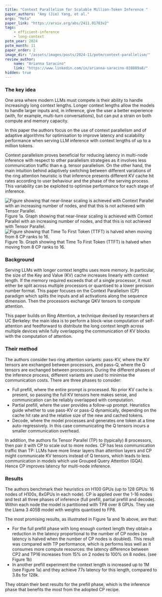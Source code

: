 ```yaml
---
title: "Context Parallelism for Scalable Million-Token Inference "
paper_authors: "Amy (Jie) Yang, et al."
orgs: "Meta"
paper_link: "https://arxiv.org/abs/2411.01783v2"
tags:
    - efficient-inference
    - long-context
potm_year: 2024
potm_month: 11
paper_order: 2
image_dir: "/assets/images/posts/2024-11/potm/context-parallelism/"
review_author:
    name: "Arianna Saracino"
    link: "https://www.linkedin.com/in/arianna-saracino-038889a8/"
hidden: true
---
```


### The key idea

One area where modern LLMs must compete is their ability to handle increasingly long context lengths. Longer context lengths allow the models to handle larger inputs and, in inference, give the user a better experience (with, for example, multi-turn conversations), but can put a strain on both compute and memory capacity. 

In this paper the authors focus on the use of context parallelism and of adaptive algorithms for optimisation to improve latency and scalability performance when serving LLM inference with context lengths of up to a million tokens. 

Context parallelism proves beneficial for reducing latency in multi-node inference with respect to other parallelism strategies as it involves less communication traffic than e.g. tensor parallelism. On the other hand, the main intuition behind adaptively switching between different variations of the ring attention heuristic is that inference presents different KV cache hit rates according to user behaviour and the phase of the serving process. This variability can be exploited to optimise performance for each stage of inference.

<img src="{{ page.image_dir | append: 'fig-1a.png' | relative_url }}" alt="Figure showing that near-linear scaling is achieved with Context Parallel with an increasing number of nodes, and that this is not achieved with Tensor Parallel." class="constrained_img">
<figcaption>Figure 1a. Graph showing that near-linear scaling is achieved with Context Parallel with an increasing number of nodes, and that this is not achieved with Tensor Parallel.</figcaption>

<img src="{{ page.image_dir | append: 'fig-1b.png' | relative_url }}" alt="Figure showing that Time To First Token (TTFT) is halved when moving from 8 CP ranks to 16." class="constrained_img">
<figcaption>Figure 1b. Graph showing that Time To First Token (TTFT) is halved when moving from 8 CP ranks to 16.</figcaption>


### Background

Serving LLMs with longer context lengths uses more memory. In particular, the size of the Key and Value (KV) cache increases linearly with context length. If the memory required exceeds that of a single processor, it must either be split across multiple processors or quantised to a lower precision number format. This paper focuses on the Context Parallelism (CP) paradigm which splits the inputs and all activations along the sequence dimension. Then the processors exchange QKV tensors to compute attention. 

This paper builds on Ring Attention, a technique devised by researchers at UC Berkeley: the main idea is to perform a block-wise computation of self-attention and feedforward to distribute the long context length across multiple devices while fully overlapping the communication of KV blocks with the computation of attention.


### Their method

The authors consider two ring attention variants: pass-KV, where the KV tensors are exchanged between processors, and pass-Q, where the Q tensors are exchanged between processors. During the different phases of the inference process, different variants are used to minimise the communication costs. There are three phases to consider:

- Full prefill, where the entire prompt is processed. No prior KV cache is present, so passing the full KV tensors here makes sense, and communication can be reliably overlapped with computation.
- Partial prefill, where the user provides a follow-up prompt. Heuristics guide whether to use pass-KV or pass-Q dynamically, depending on the cache hit rate and the relative size of the new and cached tokens.
- Decode, where the model processes and generates one token at a time auto-regressively. In this case communicating the Q tensors incurs a smaller communication overhead. 

In addition, the authors fix Tensor Parallel (TP) to (typically) 8 processors, then pair it with CP to scale out to more nodes. CP has less communication traffic than TP: LLMs have more linear layers than attention layers and CP might communicate KV tensors instead of Q tensors, which leads to less communication in models which use Grouped Query Attention (GQA). Hence CP improves latency for multi-node inference.

### Results
The authors benchmark their heuristics on H100 GPUs (up to 128 GPUs: 16 nodes of H100s, 8xGPUs in each node). CP is applied over the 1-16 nodes and test all three phases of inference (full prefill, partial prefill and decode). Within each node the model is partitioned with TP8 over 8 GPUs. They use the Llama 3 405B model with weights quantised to FP8.

The most promising results, as illustrated in Figure 1a and 1b above, are that: 

- For the full prefill phase with long enough context length they obtain a reduction in the latency proportional to the number of CP nodes (so latency is halved when the number of CP nodes is doubled). This result was compared with TP performance, which is performs less well as it consumes more compute resources: the latency difference between CP2 and TP16 increases from 15% on 2 nodes to 100% on 8 nodes. (see Figure 1b)
- In another prefill experiment the context length is increased up to 1M (see Figure 1a) and they achieve 77s latency for this length, compared to 3.8s for 128k. 

They obtain their best results for the prefill phase, which is the inference phase that benefits the most from the adopted CP recipe.

